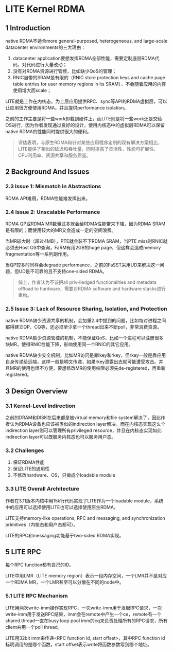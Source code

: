 # LITE Kernel RDMA

## 1 Introduction

native RDMA不适合more general-purposed, heterogeneous, and large-scale datacenter environments的三大理由：

1. datacenter application要想发挥RDMA全部性能，需要定制底层RDMA代码，对代码进行大量改动；
2. 没有对RDMA资源进行管控，比如缺少QoS的管理；
3. RNIC自带的SRAM是有限的（RNIC store protection keys and cache page table entries for user memory regions in its SRAM），不会随着应用的内存使用增大而scale；

LITE就是工作在内核态，为上层应用提供RPC、sync等API的RDMA虚拟层，可以让应用很方便使用RDMA，并且提供performance isolation。

之前的工作主要是将一些work卸载到硬件上，而LITE则是将一些work还是交给OS进行，因为作者发现通过良好的设计，使用内核态中的虚拟层RDMA可以保留native RDMA的性能同时提供很大的便利。

> 评估表明，与原生RDMA和针对某些应用程序定制的现有解决方案相比，LITE提供了相似的延迟和吞吐量，同时提高了灵活性、性能可扩展性、CPU利用率、资源共享和服务质量。

## 2 Background And Issues

### 2.3 Issue 1: Mismatch in Abstractions

RDMA API难用，RDMA性能难发挥出来。

### 2.4 Issue 2: Unscalable Performance

RDMA QP或RDMA MR数量过多就会给RDMA性能带来下降，因为RDMA SRAM是有限的；而使用较大的MR又会造成一定的空间浪费。

当MR较大时（超过4MB），PTE就会装不下RDMA SRAM，当PTE miss时RNIC就必须去Host OS中查询，FaRM有用2GB的huge page，但这样会造成memory fragmentation等一系列副作用。

当QP较多时同样会degrade performance，之前的FaSST采用UD来解决这一问题，但UD是不可靠的且不支持one-sided RDMA。

> 综上，作者认为不该把all priv-iledged functionalities and metadata offload to hardware，需要对RDMA software and hardware stacks进行重构。

### 2.5 Issue 3: Lack of Resource Sharing, Isolation, and Protection

native RDMA缺少资源共享的机制，会加重2.4中提到的问题，比如每对进程之间都得建立QP、CQ等，还必须至少拿一个thread出来不断poll，非常浪费资源。

native RDMA缺少资源管控的机制，不能保证QoS，比如一个进程可以注册很多块MR，使得RNIC性能下降，影响使用同一个RNIC的其它应用。

native RDMA缺少安全机制，比如MR访问是靠lkey和rkey，但rkey一般是靠应用自身传递给远端，这样一般是明文传递，如果rkey泄露出去就可能遭受攻击。并且MR的使用也很不方便，要想修改MR的使用权限必须先de-registered，再重新registered。

## 3 Design Overview

### 3.1 Kernel-Level Indirection

之前的DRAM和DISK在后来都是被virtual memory和file system解决了，因此作者认为RDMA设备也应该被类似的indirection layer解决。而在内核态实现这么个indirection layer则可以管理所有privileged resource，并且在内核态实现如此indirection layer可以既服务内核态也可以服务用户态。

### 3.2 Challenges

1. 保证RDMA性能
2. 保证LITE的通用性
3. 不修改hardware、OS，只做成个loadable module

### 3.3 LITE Overall Architecture

作者在3.11版本内核中用15k行代码实现了LITE作为一个loadable module，系统中的应用可以选择使用LITE也可以选择使用原生RDMA。

LITE支持memory-like operations, RPC and messaging, and synchronization primitives（内核态和用户态都可）。

LITE的RPC和messaging功能基于two-sided RDMA实现。

## 5 LITE RPC

每个RPC function都有自己的ID。

LITE中用LMR（LITE memory region）表示一段内存空间，一个LMR并不是对应一个RDMA MR，一个LMR甚至可以分散在不同的node中。

### 5.1 LITE RPC Mechanism

LITE用两次write-imm操作实现RPC，一次write-imm用于发起RPC请求，一次write-imm用于发送RPC结果，imm会在remote中产生一个ce，remote有一个shared thread一直在busy loop pool imm的cq来负责处理所有的RPC请求，所有client共用一个poll thread。

LITE用32bit imm来传递<RPC function id, start offset>，其中RPC function id标明调用的是哪个函数，start offset表示write将函数参数写到哪个地址。